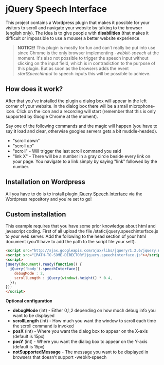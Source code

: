 # jQuery Speech Interface

This project contains a Wordpress plugin that makes it possible for your visitors to scroll and navigate your website by talking to the browser (english only). The idea is to give people with **disabilities** (that makes it difficult or impossible to use a mouse) a better website experience.


> **NOTICE!** This plugin is mostly for fun and can't really be put into use since Chrome is the only browser implementing _-webkit-speech_ at the moment. It's also not possible to trigger the speech input without clicking on the input field, which is in contradiction to the purpose of this plugin. But as soon as the browsers adds the event _startSpeechInput_ to speech inputs this will be possible to achieve. 

## How does it work?
After that you've installed the plugin a dialog box will appear in the left corner of your website. In the dialog box there will be a small microphone-icon. Click on the icon and a recording will start (remember that this is only supported by Google Chrome at the moment).

Say one of the following commands and the magic will happen (you have to say it load and clear, otherwise googles servers gets a bit muddle-headed).

* "scroll down"
* "scroll up" 
* "scroll" - Will trigger the last scroll command you said
* "link X" - There will be a number in a gray circle beside every link on your page. You navigate to a link simply by saying "link" followed by the number.


## Installation on Wordpress
All you have to do is to install plugin [jQuery Speech Interface](http://wordpress.org/extend/plugins/jquery-speech-interface/) via the Wordpress repository and you're set to go!

## Custom installation 
This example requires that you have some prior knowledge about html and javascript coding. First of all upload the file /static/jquery.speechinterface.js to your web server. Add the following to the head section of your html document (you'll have to add the path to the script file your self).

```html
<script src="http://ajax.googleapis.com/ajax/libs/jquery/1.2.6/jquery.min.js"></script>
<script src="[PATH-TO-SOME-DIRECTORY]jquery.speechinterface.js"></script>
<script>
jQuery(document).ready(function() {
  jQuery('body').speechInterface({
    debugMode : 2,
    scrollLength : jQuery(window).height() * 0.4,
  });
});
</script>
```


**Optional configuration**

* **debugMode** (int) - Either 0,1,2 depending on how much debug info you want to be displayed
* **scrollLength** (int) - How much you want the window to scroll each time the scroll command is invoked
* **posX** (int) - Where you want the dialog box to appear on the X-axis (default is 15px)
* **posY** (int) - Where you want the dialog box to appear on the Y-axis (default is 15px)
* **notSupportedMessage** - The message you want to be displayed in browsers that doesn't support -webkit-speech
